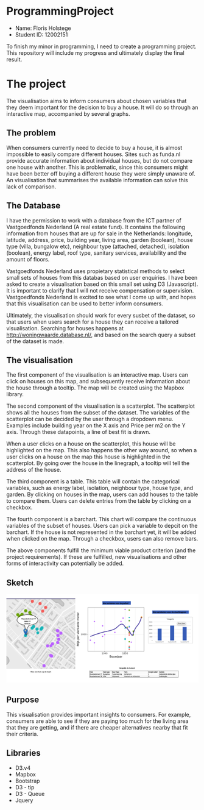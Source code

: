 # ProgrammingProject

* Name: Floris Holstege
* Student ID: 12002151

To finish my minor in programming, I need to create a programming project. 
This repository will include my progress and ultimately display the final result. 

# The project 

The visualisation aims to inform consumers about chosen variables that they deem important for the decision to buy a house. It will do so through an interactive map, accompanied by several graphs. 

## The problem 

When consumers currently need to decide to buy a house, it is almost impossible to easily compare different houses. Sites such as funda.nl provide accurate information about individual houses, but do not compare one house with another. This is problematic, since this consumers might have been better off buying a different house they were simply unaware of. An visualisation that summarises the available information can solve this lack of comparison. 

## The Database 

I have the permission to work with a database from the ICT partner of Vastgoedfonds Nederland (A real estate fund). It contains the following information from houses that are up for sale in the Netherlands: longitude, latitude, address, price, building year, living area, garden (boolean), house type (villa, bungalow etc), neighbour type (attached, detached), isolation (boolean), energy label, roof type, sanitary services, availability and the amount of floors. 

Vastgoedfonds Nederland uses propietary statistical methods to select small sets of houses from this databas based on user enquiries. I have been asked to create a visualisation based on this small set using D3 (Javascript). It is important to clarify that I will not receive compensation or supervision. Vastgoedfonds Nederland is excited to see what I come up with, and hopes that this visualisation can be used to better inform consumers.  

Ultimately, the visualisation should work for every susbet of the dataset, so that users when users search for a house they can receive a tailored visualisation. Searching for houses happens at http://woningwaarde.database.nl/, and based on the search query a subset of the dataset is made. 

## The visualisation 

The first component of the visualisation is an interactive map. Users can click on houses on this map, and subsequently receive information about the house through a tooltip. The map will be created using the Mapbox library. 

The second component of the visualisation is a scatterplot. The scatterplot shows all the houses from the subset of the dataset. The variables of the scatterplot can be decided by the user through a dropdown menu. Examples include building year on the X axis and Price per m2 on the Y axis. Through these datapoints, a line of best fit is drawn.

When a user clicks on a house on the scatterplot, this house will be highlighted on the map. This also happens the other way around, so when a user clicks on a house on the map this house is highlighted in the scatterplot. By going over the house in the linegraph, a tooltip will tell the address of the house. 

The third component is a table. This table will contain the categorical variables, such as energy label, isolation, neighbour type, house type, and garden. By clicking on houses in the map, users can add houses to the table to compare them. Users can delete entries from the table by clicking on a checkbox. 

The fourth component is a barchart. This chart will compare the continuous variables of the subset of houses. Users can pick a variable to depcit on the barchart. If the house is not represented in the barchart yet, it will be added when clicked on the map. Through a checkbox, users can also remove bars.

The above components fulfill the minimum viable product criterion (and the project requirements). If these are fulfilled, new visualisations and other forms of interactivity can potentially be added.

## Sketch 

![sketch](doc/Sketch.png)

## Purpose 

This visualisation provides important insights to consumers. For example, consumers are able to see if they are paying too much for the living area that they are getting, and if there are cheaper alternatives nearby that fit their criteria. 


## Libraries 

* D3.v4 
* Mapbox 
* Bootstrap
* D3 - tip  
* D3 - Queue 
* Jquery 

















